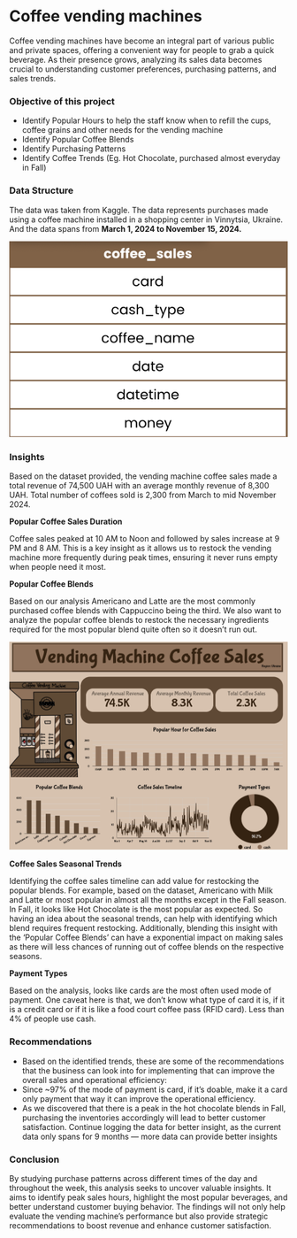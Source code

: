 # Coffee vending machines
Coffee vending machines have become an integral part of various public and private spaces, offering a convenient way for people to grab a quick beverage.
As their presence grows, analyzing its sales data becomes crucial to understanding customer preferences, purchasing patterns, and sales trends.
### Objective of this project
* Identify Popular Hours to help the staff know when to refill the cups, coffee grains and other needs for the vending machine
* Identify Popular Coffee Blends
* Identify Purchasing Patterns
* Identify Coffee Trends (Eg. Hot Chocolate, purchased almost everyday in Fall)

### Data Structure
The data was taken from Kaggle.
The data represents purchases made using a coffee machine installed in a shopping center in Vinnytsia, Ukraine.
And the data spans from **March 1, 2024 to November 15, 2024.**

![image](DataStructure.png)

### Insights
Based on the dataset provided, the vending machine coffee sales made a total revenue of 74,500 UAH with an average monthly revenue of 8,300 UAH. Total number of coffees sold is 2,300 from March to mid November 2024.

**Popular Coffee Sales Duration**

Coffee sales peaked at 10 AM to Noon and followed by sales increase at 9 PM and 8 AM.
This is a key insight as it allows us to restock the vending machine more frequently during peak times, ensuring it never runs empty when people need it most.

**Popular Coffee Blends**

Based on our analysis Americano and Latte are the most commonly purchased coffee blends with Cappuccino being the third.
We also want to analyze the popular coffee blends to restock the necessary ingredients required for the most popular blend quite often so it doesn’t run out.

![image](CoffeeSales.png)

**Coffee Sales Seasonal Trends**

Identifying the coffee sales timeline can add value for restocking the popular blends.
For example, based on the dataset, Americano with Milk and Latte or most popular in almost all the months except in the Fall season.
In Fall, it looks like Hot Chocolate is the most popular as expected.
So having an idea about the seasonal trends, can help with identifying which blend requires frequent restocking.
Additionally, blending this insight with the ‘Popular Coffee Blends’ can have a exponential impact on making sales as there will less chances of running out of coffee blends on the respective seasons.

**Payment Types**

Based on the analysis, looks like cards are the most often used mode of payment. One caveat here is that, we don’t know what type of card it is, if it is a credit card or if it is like a food court coffee pass (RFID card). Less than 4% of people use cash.

### Recommendations
* Based on the identified trends, these are some of the recommendations that the business can look into for implementing that can improve the overall sales and operational efficiency:
* Since ~97% of the mode of payment is card, if it’s doable, make it a card only payment that way it can improve the operational efficiency.
* As we discovered that there is a peak in the hot chocolate blends in Fall, purchasing the inventories accordingly will lead to better customer satisfaction.
Continue logging the data for better insight, as the current data only spans for 9 months — more data can provide better insights

### Conclusion
By studying purchase patterns across different times of the day and throughout the week, this analysis seeks to uncover valuable insights.
It aims to identify peak sales hours, highlight the most popular beverages, and better understand customer buying behavior.
The findings will not only help evaluate the vending machine’s performance but also provide strategic recommendations to boost revenue and enhance customer satisfaction.
